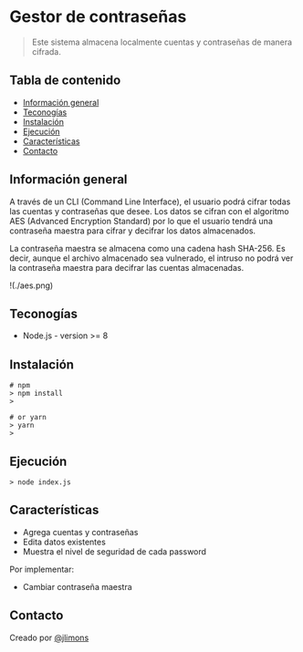 # Gestor de contraseñas

> Este sistema almacena localmente cuentas y contraseñas de manera cifrada.

## Tabla de contenido
* [Información general](#información-general)
* [Teconogías](#teconogías)
* [Instalación](#instalación)
* [Ejecución](#ejecución)
* [Características](#características)
* [Contacto](#contacto)


## Información general

A través de un CLI (Command Line Interface), el usuario podrá cifrar todas las cuentas y contraseñas que desee. Los datos se cifran con el algoritmo AES (Advanced Encryption Standard) por lo que el usuario tendrá una contraseña maestra para cifrar y decifrar los datos almacenados.  

La contraseña maestra se almacena como una cadena hash SHA-256. Es decir, aunque el archivo almacenado sea vulnerado, el intruso no podrá ver la contraseña maestra para decifrar las cuentas almacenadas. 

!(./aes.png)

## Teconogías
* Node.js - version >= 8

## Instalación
```console
# npm
> npm install
> 

# or yarn
> yarn
>
```

## Ejecución
```console
> node index.js
```

## Características
* Agrega cuentas y contraseñas
* Edita datos existentes
* Muestra el nivel de seguridad de cada password

Por implementar:
* Cambiar contraseña maestra

## Contacto
Creado por [@jlimons](https://www.jalisa.xyz/)
